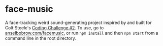 # face-music

A face-tracking weird sound-generating project inspired by and built for Colt Steele's [Coding Challenge #2](https://youtu.be/FeT7na8yZpk). To use, go to [anselbobrow.com/facemusic](https://anselbobrow.com/facemusic), or run `npm install` and then `npm start` from a command line in the root directory.
